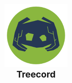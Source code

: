 <h1 align="center">
  <br>
  <img src="./assets/icons/icon.png" alt="Treecord Logo" width="200">
  <br>
    Treecord
  <br>
</h1>
